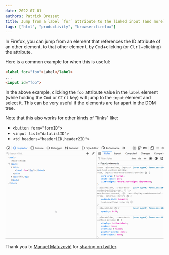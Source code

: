 ```yaml
---
date: 2022-07-01
authors: Patrick Brosset
title: Jump from a label `for` attribute to the linked input (and more)
tags: ["html", "productivity", "browser:firefox"]
---
```


In Firefox, you can jump from an element that references the ID attribute of an other element, to that other element, by <kbd>Cmd</kbd>+clicking (or <kbd>Ctrl</kbd>+clicking) the attribute.

Here is a common example for when this is useful:

```html
<label for="foo">Label</label>
...
<input id="foo">
```

In the above example, clicking the `foo` attribute value in the `label` element (while holding the <kbd>Cmd</kbd> or <kbd>Ctrl</kbd> key) will jump to the `input` element and select it. This can be very useful if the elements are far apart in the DOM tree.

Note that this also works for other kinds of "links" like:

* `<button form="formID">`
* `<input list="datalistID">`
* `<td headers="header1ID,header2ID">`

![Animation showing the Firefox DevTools Inspector panel, the mouse clicks the for attribute of a label element and the selection jumps to the related input element.](/assets/img/jump-to-referenced-elements.gif)

Thank you to [Manuel Matuzović](https://twitter.com/mmatuzo) for [sharing on twitter](https://twitter.com/mmatuzo/status/1542768792836636672).
